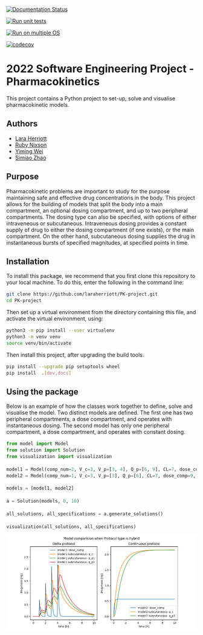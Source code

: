 [![Documentation Status](https://readthedocs.org/projects/pharmacokinetics/badge/?version=latest)](https://pharmacokinetics.readthedocs.io/en/latest/?badge=latest)

[![Run unit tests](https://github.com/laraherriott/PK-project/actions/workflows/unit-tests.yml/badge.svg)](https://github.com/laraherriott/PK-project/actions/workflows/unit-tests.yml)

[![Run on multiple OS](https://github.com/laraherriott/PK-project/actions/workflows/os-tests.yml/badge.svg)](https://github.com/laraherriott/PK-project/actions/workflows/os-tests.yml)

[![codecov](https://codecov.io/gh/laraherriott/PK-project/branch/master/graph/badge.svg?token=T1IG316M0W)](https://codecov.io/gh/laraherriott/PK-project)

# 2022 Software Engineering Project - Pharmacokinetics
This project contains a Python project to set-up, solve and visualise pharmacokinetic models.

## Authors
- [Lara Herriott](https://github.com/laraherriott)
- [Ruby Nixson](https://github.com/rubynixson)
- [Yiming Wei](https://github.com/weiym97)
- [Simiao Zhao](https://github.com/SimiaoZhao)

## Purpose
Pharmacokinetic problems are important to study for the purpose maintaining safe and effective drug concentrations in the body.
This project allows for the building of models that split the body into a main compartment, an optional dosing compartment, and up to two peripheral compartments.
The dosing type can also be specified, with options of either intraveneous or subcutaneous.
Intraveneous dosing provides a constant supply of drug to either the dosing compartment (if one exists), or the main compartment.
On the other hand, subcutaneous dosing supplies the drug in instantaneous bursts of specified magnitudes, at specified points in time.

## Installation
To install this package, we recommend that you first clone this repository to your local machine. To do this, enter the following in the command line:
```bash
git clone https://github.com/laraherriott/PK-project.git
cd PK-project
```

Then set up a virtual environment from the directory containing this file, and activate the virtual environment, using:

```bash
python3 -m pip install --user virtualenv
python3 -m venv venv
source venv/bin/activate
```

Then install this project, after upgrading the build tools.
```bash
pip install --upgrade pip setuptools wheel
pip install  .[dev,docs]
```

## Using the package
Below is an example of how the classes work together to define, solve and visualise the model.
Two distinct models are defined. The first one has two peripheral compartments, a dose compartment, and operates with instantaneous dosing.
The second model has only one peripheral compartment, a dose compartment, and operates with constant dosing.

```python
from model import Model
from solution import Solution
from visualization import visualization

model1 = Model(comp_num=2, V_c=3, V_p=[3, 4], Q_p=[6, 9], CL=7, dose_comp=9, constinput=0, centerpoints=[1, 2, 3, 4], magnitudes=[1, 2, 3, 4])
model2 = Model(comp_num=1, V_c=3, V_p=[3], Q_p=[6], CL=7, dose_comp=9, constinput=5)

models = [model1, model2]

a = Solution(models, 0, 10)

all_solutions, all_specifications = a.generate_solutions()

visualization(all_solutions, all_specifications)
```
![Example output](https://github.com/laraherriott/PK-project/blob/2998fe1f579f84a9a6e0dd1a42066943854d3f62/pkmodel/model_specific_visual.png)
